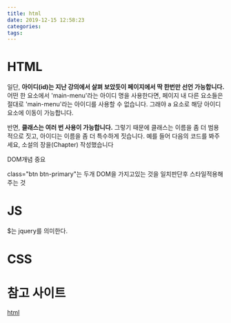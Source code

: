 ```yaml
---
title: html
date: 2019-12-15 12:58:23
categories:
tags:
---
```


# HTML 

일단, __아이디(id)는 지난 강의에서 살펴 보았듯이 페이지에서 딱 한번만 선언 가능합니다.__ 어떤 한 요소에서 'main-menu'라는 아이디 명을 사용한다면, 페이지 내 다른 요소들은 절대로 'main-menu'라는 아이디를 사용할 수 없습니다. 그래야 a 요소로 해당 아이디 요소에 이동이 가능합니다.

반면, __클래스는 여러 번 사용이 가능합니다.__ 그렇기 때문에 클래스는 이름을 좀 더 범용적으로 짓고, 아이디는 이름을 좀 더 특수하게 짓습니다. 예를 들어 다음의 코드를 봐주세요, 소설의 장을(Chapter) 작성했습니다

DOM개념 중요

class="btn btn-primary"는 두개 DOM을 가지고있는 것을 일치판단후 스타일적용해주는 것

# JS

$는 jquery를 의미한다.



# CSS





# 참고 사이트

[html](http://webberstudy.com/html-css/html-1/div-span-and-class-attr/)

